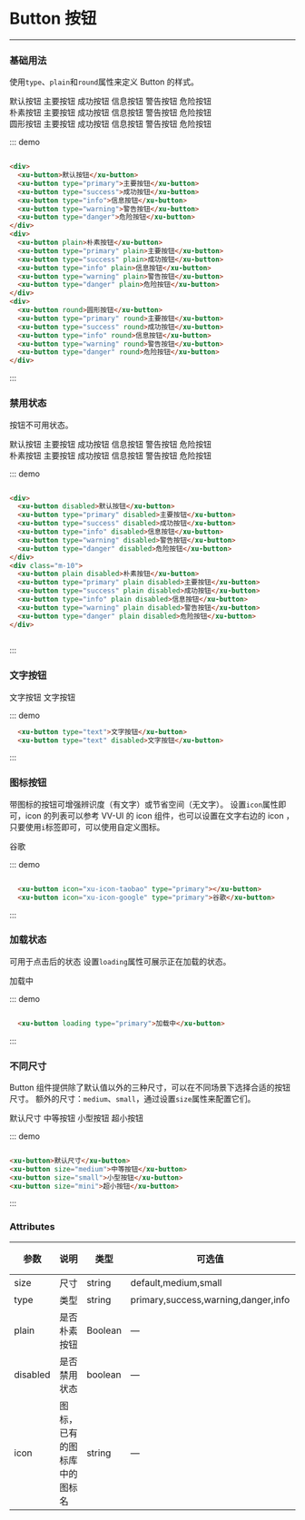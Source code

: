 
<style lang="scss">
  .demo-block {
    .xu-button + .xu-button {
      margin-left:10px;
    }
  }
</style>

# Button 按钮
<!-- {.md} -->
----
<!-- {.md} -->

### 基础用法
<!-- {.md} -->
使用```type```、```plain```和```round```属性来定义 Button 的样式。

<div class="demo-block">
  <div>
    <xu-button>默认按钮</xu-button>
    <xu-button type="primary">主要按钮</xu-button>
    <xu-button type="success">成功按钮</xu-button>
    <xu-button type="info">信息按钮</xu-button>
    <xu-button type="warning">警告按钮</xu-button>
    <xu-button type="danger">危险按钮</xu-button>
  </div>
  <div class="m-10">
    <xu-button plain>朴素按钮</xu-button>
    <xu-button type="primary" plain>主要按钮</xu-button>
    <xu-button type="success" plain>成功按钮</xu-button>
    <xu-button type="info" plain>信息按钮</xu-button>
    <xu-button type="warning" plain>警告按钮</xu-button>
    <xu-button type="danger" plain>危险按钮</xu-button>
  </div>
  <div class="m-10">
    <xu-button round>圆形按钮</xu-button>
    <xu-button type="primary" round>主要按钮</xu-button>
    <xu-button type="success" round>成功按钮</xu-button>
    <xu-button type="info" round>信息按钮</xu-button>
    <xu-button type="warning" round>警告按钮</xu-button>
    <xu-button type="danger" round>危险按钮</xu-button>
  </div>
</div>

::: demo
```html

<div>
  <xu-button>默认按钮</xu-button>
  <xu-button type="primary">主要按钮</xu-button>
  <xu-button type="success">成功按钮</xu-button>
  <xu-button type="info">信息按钮</xu-button>
  <xu-button type="warning">警告按钮</xu-button>
  <xu-button type="danger">危险按钮</xu-button>
</div>
<div>
  <xu-button plain>朴素按钮</xu-button>
  <xu-button type="primary" plain>主要按钮</xu-button>
  <xu-button type="success" plain>成功按钮</xu-button>
  <xu-button type="info" plain>信息按钮</xu-button>
  <xu-button type="warning" plain>警告按钮</xu-button>
  <xu-button type="danger" plain>危险按钮</xu-button>
</div>
<div>
  <xu-button round>圆形按钮</xu-button>
  <xu-button type="primary" round>主要按钮</xu-button>
  <xu-button type="success" round>成功按钮</xu-button>
  <xu-button type="info" round>信息按钮</xu-button>
  <xu-button type="warning" round>警告按钮</xu-button>
  <xu-button type="danger" round>危险按钮</xu-button>
</div>

```
:::

### 禁用状态
<!-- {.md} -->

按钮不可用状态。

<div class="demo-block">
  <div>
    <xu-button disabled>默认按钮</xu-button>
    <xu-button type="primary" disabled>主要按钮</xu-button>
    <xu-button type="success" disabled>成功按钮</xu-button>
    <xu-button type="info" disabled>信息按钮</xu-button>
    <xu-button type="warning" disabled>警告按钮</xu-button>
    <xu-button type="danger" disabled>危险按钮</xu-button>
  </div>
  <div class="m-10">
    <xu-button plain disabled>朴素按钮</xu-button>
    <xu-button type="primary" plain disabled>主要按钮</xu-button>
    <xu-button type="success" plain disabled>成功按钮</xu-button>
    <xu-button type="info" plain disabled>信息按钮</xu-button>
    <xu-button type="warning" plain disabled>警告按钮</xu-button>
    <xu-button type="danger" plain disabled>危险按钮</xu-button>
  </div>
</div>

::: demo
```html

<div>
  <xu-button disabled>默认按钮</xu-button>
  <xu-button type="primary" disabled>主要按钮</xu-button>
  <xu-button type="success" disabled>成功按钮</xu-button>
  <xu-button type="info" disabled>信息按钮</xu-button>
  <xu-button type="warning" disabled>警告按钮</xu-button>
  <xu-button type="danger" disabled>危险按钮</xu-button>
</div>
<div class="m-10">
  <xu-button plain disabled>朴素按钮</xu-button>
  <xu-button type="primary" plain disabled>主要按钮</xu-button>
  <xu-button type="success" plain disabled>成功按钮</xu-button>
  <xu-button type="info" plain disabled>信息按钮</xu-button>
  <xu-button type="warning" plain disabled>警告按钮</xu-button>
  <xu-button type="danger" plain disabled>危险按钮</xu-button>
</div>
  
```
:::
### 文字按钮
<!-- {.md} -->

<div class="demo-block">
  <xu-button type="text">文字按钮</xu-button>
  <xu-button type="text" disabled>文字按钮</xu-button>
</div>

::: demo
```html
  <xu-button type="text">文字按钮</xu-button>
  <xu-button type="text" disabled>文字按钮</xu-button>
```
:::

### 图标按钮
<!-- {.md} -->

带图标的按钮可增强辨识度（有文字）或节省空间（无文字）。
设置```icon```属性即可，icon 的列表可以参考 VV-UI 的 icon 组件，也可以设置在文字右边的 icon ，只要使用```i```标签即可，可以使用自定义图标。
<div class="demo-block">
  <xu-button icon="xu-icon-taobao" type="primary"></xu-button>
  <xu-button icon="xu-icon-google" type="primary">谷歌</xu-button>
</div>

::: demo
```html

  <xu-button icon="xu-icon-taobao" type="primary"></xu-button>
  <xu-button icon="xu-icon-google" type="primary">谷歌</xu-button>

```
:::

### 加载状态
<!-- {.md} -->

可用于点击后的状态
设置```loading```属性可展示正在加载的状态。
<div class="demo-block">
  <xu-button loading type="primary">加载中</xu-button>
</div>

::: demo
```html

  <xu-button loading type="primary">加载中</xu-button>

```
:::

### 不同尺寸
<!-- {.md} -->

Button 组件提供除了默认值以外的三种尺寸，可以在不同场景下选择合适的按钮尺寸。
额外的尺寸：```medium```、```small```，通过设置```size```属性来配置它们。
<div class="demo-block">
  <xu-button>默认尺寸</xu-button>
  <xu-button size="medium">中等按钮</xu-button>
  <xu-button size="small">小型按钮</xu-button>
  <xu-button size="mini">超小按钮</xu-button>
</div>

::: demo
```html

<xu-button>默认尺寸</xu-button>
<xu-button size="medium">中等按钮</xu-button>
<xu-button size="small">小型按钮</xu-button>
<xu-button size="mini">超小按钮</xu-button>

```
:::

### Attributes
<!-- {.md} -->

| 参数      | 说明    | 类型      | 可选值       | 默认值   |
|---------- |-------- |---------- |-------------  |-------- |
| size     | 尺寸   | string  |   default,medium,small            |    —     |
| type     | 类型   | string    |   primary,success,warning,danger,info |     —    |
| plain     | 是否朴素按钮   | Boolean    | — | false   |
| disabled  | 是否禁用状态    | boolean   | —   | false   |
| icon  | 图标，已有的图标库中的图标名 | string   |  —  |  —  |
